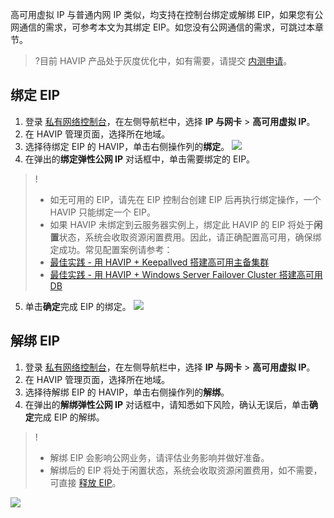高可用虚拟 IP 与普通内网 IP 类似，均支持在控制台绑定或解绑 EIP，如果您有公网通信的需求，可参考本文为其绑定 EIP。如您没有公网通信的需求，可跳过本章节。
>?目前 HAVIP 产品处于灰度优化中，如有需要，请提交 [内测申请](https://cloud.tencent.com/apply/p/azh0w1qoavk)。


## 绑定 EIP
1. 登录 [私有网络控制台](https://console.cloud.tencent.com/vpc/)，在左侧导航栏中，选择 **IP 与网卡** > **高可用虚拟 IP**。 
2. 在 HAVIP 管理页面，选择所在地域。
3. 选择待绑定 EIP 的 HAVIP，单击右侧操作列的**绑定**。
	![](https://qcloudimg.tencent-cloud.cn/raw/1618199ea30dab9ece1f5d125ff0ba9b.png)
4. 在弹出的**绑定弹性公网 IP** 对话框中，单击需要绑定的 EIP。
>!
>+ 如无可用的 EIP，请先在 EIP 控制台创建 EIP 后再执行绑定操作，一个 HAVIP 只能绑定一个 EIP。
>+ 如果 HAVIP 未绑定到云服务器实例上，绑定此 HAVIP 的 EIP 将处于**闲置**状态，系统会收取资源闲置费用。因此，请正确配置高可用，确保绑定成功。常见配置案例请参考：
>  + [最佳实践 - 用 HAVIP + Keepallved 搭建高可用主备集群](https://cloud.tencent.com/document/product/215/20186)
>  + [最佳实践 - 用 HAVIP + Windows Server Failover Cluster 搭建高可用 DB](https://cloud.tencent.com/document/product/215/20187) 
5. 单击**确定**完成 EIP 的绑定。
 ![](https://qcloudimg.tencent-cloud.cn/raw/c86e39b6b724676b9179a1b4b292a8a6.png)

## 解绑 EIP
1. 登录 [私有网络控制台](https://console.cloud.tencent.com/vpc/)，在左侧导航栏中，选择 **IP 与网卡** > **高可用虚拟 IP**。 
2. 在 HAVIP 管理页面，选择所在地域。
3. 选择待解绑 EIP 的 HAVIP，单击右侧操作列的**解绑**。
4. 在弹出的**解绑弹性公网 IP** 对话框中，请知悉如下风险，确认无误后，单击**确定**完成 EIP 的解绑。
>!
>+ 解绑 EIP 会影响公网业务，请评估业务影响并做好准备。
>+ 解绑后的 EIP 将处于闲置状态，系统会收取资源闲置费用，如不需要，可直接 [释放 EIP](https://cloud.tencent.com/document/product/1199/41704)。
>
![](https://qcloudimg.tencent-cloud.cn/raw/57cb70e35d836dc5ddb4cfcec0120807.png)
